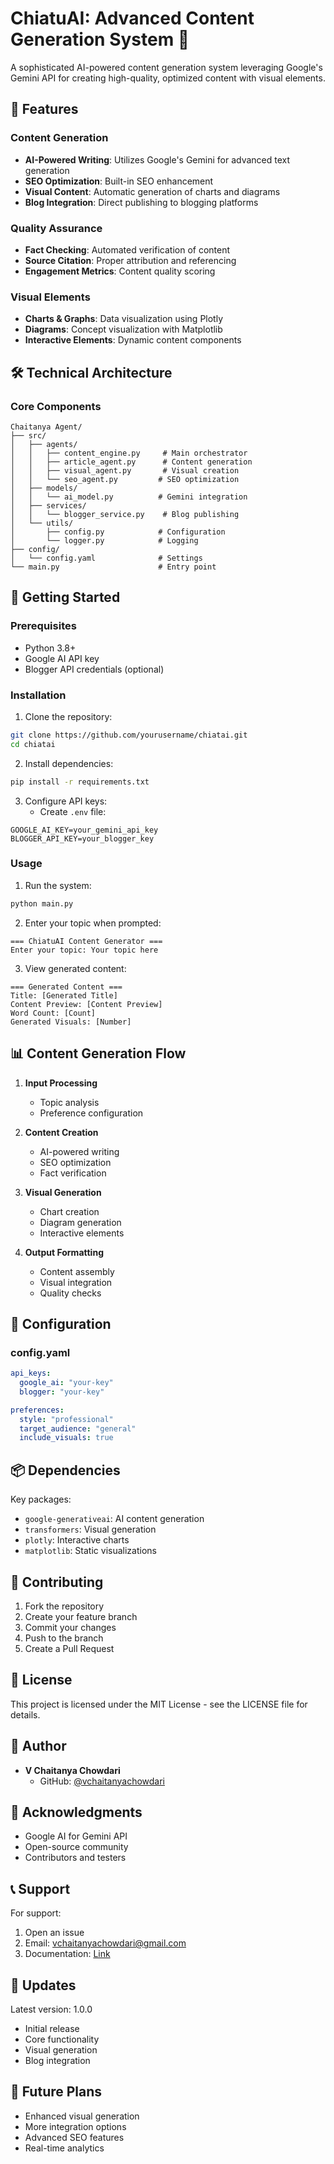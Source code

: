 # ChiatuAI: Advanced Content Generation System 🚀

A sophisticated AI-powered content generation system leveraging Google's Gemini API for creating high-quality, optimized content with visual elements.

## 🌟 Features

### Content Generation
- **AI-Powered Writing**: Utilizes Google's Gemini for advanced text generation
- **SEO Optimization**: Built-in SEO enhancement
- **Visual Content**: Automatic generation of charts and diagrams
- **Blog Integration**: Direct publishing to blogging platforms

### Quality Assurance
- **Fact Checking**: Automated verification of content
- **Source Citation**: Proper attribution and referencing
- **Engagement Metrics**: Content quality scoring

### Visual Elements
- **Charts & Graphs**: Data visualization using Plotly
- **Diagrams**: Concept visualization with Matplotlib
- **Interactive Elements**: Dynamic content components

## 🛠️ Technical Architecture

### Core Components
```
Chaitanya Agent/
├── src/
│   ├── agents/
│   │   ├── content_engine.py     # Main orchestrator
│   │   ├── article_agent.py      # Content generation
│   │   ├── visual_agent.py       # Visual creation
│   │   └── seo_agent.py         # SEO optimization
│   ├── models/
│   │   └── ai_model.py          # Gemini integration
│   ├── services/
│   │   └── blogger_service.py    # Blog publishing
│   └── utils/
│       ├── config.py            # Configuration
│       └── logger.py            # Logging
├── config/
│   └── config.yaml              # Settings
└── main.py                      # Entry point
```

## 🚀 Getting Started

### Prerequisites
- Python 3.8+
- Google AI API key
- Blogger API credentials (optional)

### Installation

1. Clone the repository:
```bash
git clone https://github.com/yourusername/chiatai.git
cd chiatai
```

2. Install dependencies:
```bash
pip install -r requirements.txt
```

3. Configure API keys:
   - Create `.env` file:
```env
GOOGLE_AI_KEY=your_gemini_api_key
BLOGGER_API_KEY=your_blogger_key
```

### Usage

1. Run the system:
```bash
python main.py
```

2. Enter your topic when prompted:
```
=== ChiatuAI Content Generator ===
Enter your topic: Your topic here
```

3. View generated content:
```
=== Generated Content ===
Title: [Generated Title]
Content Preview: [Content Preview]
Word Count: [Count]
Generated Visuals: [Number]
```

## 📊 Content Generation Flow

1. **Input Processing**
   - Topic analysis
   - Preference configuration

2. **Content Creation**
   - AI-powered writing
   - SEO optimization
   - Fact verification

3. **Visual Generation**
   - Chart creation
   - Diagram generation
   - Interactive elements

4. **Output Formatting**
   - Content assembly
   - Visual integration
   - Quality checks

## 🔧 Configuration

### config.yaml
```yaml
api_keys:
  google_ai: "your-key"
  blogger: "your-key"

preferences:
  style: "professional"
  target_audience: "general"
  include_visuals: true
```

## 📦 Dependencies

Key packages:
- `google-generativeai`: AI content generation
- `transformers`: Visual generation
- `plotly`: Interactive charts
- `matplotlib`: Static visualizations

## 🤝 Contributing

1. Fork the repository
2. Create your feature branch
3. Commit your changes
4. Push to the branch
5. Create a Pull Request

## 📝 License

This project is licensed under the MIT License - see the LICENSE file for details.

## 👥 Author

- **V Chaitanya Chowdari**
  - GitHub: [@vchaitanyachowdari](https://github.com/vchaitanyachowdari)

## 🙏 Acknowledgments

- Google AI for Gemini API
- Open-source community
- Contributors and testers

## 📞 Support

For support:
1. Open an issue
2. Email: vchaitanyachowdari@gmail.com
3. Documentation: [Link](www.vchaitanyachowdari.wordpress.com)

## 🔄 Updates

Latest version: 1.0.0
- Initial release
- Core functionality
- Visual generation
- Blog integration

## 🔮 Future Plans

- Enhanced visual generation
- More integration options
- Advanced SEO features
- Real-time analytics
